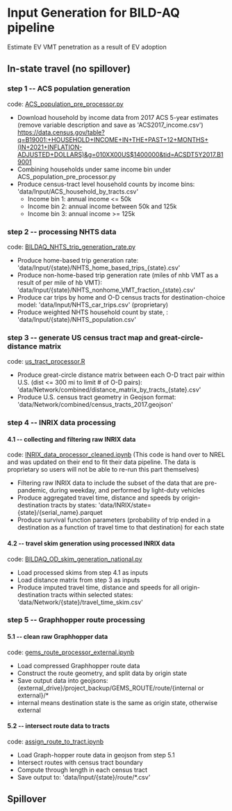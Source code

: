 # Input Generation for BILD-AQ pipeline
Estimate EV VMT penetration as a result of EV adoption

## In-state travel (no spillover)
### step 1 -- ACS population generation
code: [ACS_population_pre_processor.py](ACS_population_pre_processor.py)
* Download household by income data from 2017 ACS 5-year estimates (remove variable description and save as 'ACS2017_income.csv')
https://data.census.gov/table?q=B19001:+HOUSEHOLD+INCOME+IN+THE+PAST+12+MONTHS+(IN+2021+INFLATION-ADJUSTED+DOLLARS)&g=010XX00US$1400000&tid=ACSDT5Y2017.B19001
* Combining households under same income bin under ACS_population_pre_processor.py
* Produce census-tract level household counts by income bins: 'data/Input/ACS_household_by_tracts.csv'
  * Income bin 1: annual income <= 50k
  * Income bin 2: annual income between 50k and 125k
  * Income bin 3: annual income >= 125k
  
### step 2 -- processing NHTS data
code: [BILDAQ_NHTS_trip_generation_rate.py](BILDAQ_NHTS_trip_generation_rate.py)
* Produce home-based trip generation rate: 'data/Input/{state}/NHTS_home_based_trips_{state}.csv'
* Produce non-home-based trip generation rate (miles of nhb VMT as a result of per mile of hb VMT): 'data/Input/{state}/NHTS_nonhome_VMT_fraction_{state}.csv'
* Produce car trips by home and O-D census tracts for destination-choice model: 'data/Input/NHTS_car_trips.csv' (proprietary) 
* Produce weighted NHTS household count by state, : 'data/Input/{state}/NHTS_population.csv' 

### step 3 -- generate US census tract map and great-circle-distance matrix
code: [us_tract_processor.R](us_tract_processor.R)
* Produce great-circle distance matrix between each O-D tract pair within U.S. (dist <= 300 mi to limit # of O-D pairs): 'data/Network/combined/distance_matrix_by_tracts_{state}.csv' 
* Produce U.S. census tract geometry in Geojson format: 'data/Network/combined/census_tracts_2017.geojson'

### step 4 -- INRIX data processing
#### 4.1 -- collecting and filtering raw INRIX data
code: [INRIX_data_processor_cleaned.ipynb](INRIX_data_processor_cleaned.ipynb)
(This code is hand over to NREL and was updated on their end to fit their data pipeline.  The data is proprietary so users will not be able to re-run this part themselves)
* Filtering raw INRIX data to include the subset of the data that are pre-pandemic, during weekday, and performed by light-duty vehicles
* Produce aggregated travel time, distance and speeds by origin-destination tracts by states: 'data/INRIX/state={state}/{serial_name}.parquet
* Produce survival function parameters (probability of trip ended in a destination as a function of travel time to that destination) for each state

#### 4.2 -- travel skim generation using processed INRIX data
code: [BILDAQ_OD_skim_generation_national.py](BILDAQ_OD_skim_generation_national.py)
* Load processed skims from step 4.1 as inputs
* Load distance matrix from step 3 as inputs
* Produce imputed travel time, distance and speeds for all origin-destination tracts within selected states: 'data/Network/{state}/travel_time_skim.csv'

### step 5 -- Graphhopper route processing
#### 5.1 -- clean raw Graphhopper data 
code: [gems_route_processor_external.ipynb](gems_route_processor_external.ipynb)
* Load compressed Graphhopper route data
* Construct the route geometry, and split data by origin state
* Save output data into geojsons: {external_drive}/project_backup/GEMS_ROUTE/route/{internal or external}/*
* internal means destination state is the same as origin state, otherwise external

#### 5.2 -- intersect route data to tracts
code: [assign_route_to_tract.ipynb](assign_route_to_tract.ipynb)
* Load Graph-hopper route data in geojson from step 5.1
* Intersect routes with census tract boundary
* Compute through length in each census tract
* Save output to: 'data/Input/{state}/route/*.csv'

## Spillover
